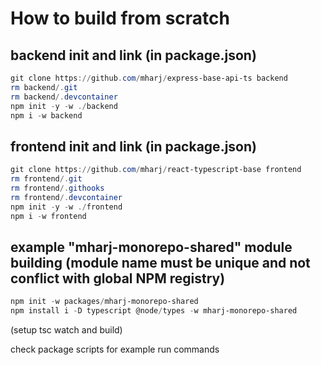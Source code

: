# How to build from scratch

## backend init and link (in package.json)
```powershell
git clone https://github.com/mharj/express-base-api-ts backend
rm backend/.git
rm backend/.devcontainer
npm init -y -w ./backend
npm i -w backend
```

## frontend init and link (in package.json)
```powershell
git clone https://github.com/mharj/react-typescript-base frontend
rm frontend/.git
rm frontend/.githooks
rm frontend/.devcontainer
npm init -y -w ./frontend
npm i -w frontend
```

## example "mharj-monorepo-shared" module building (module name must be unique and not conflict with global NPM registry)
```powershell
npm init -w packages/mharj-monorepo-shared
npm install i -D typescript @node/types -w mharj-monorepo-shared
```
(setup tsc watch and build)


check package scripts for example run commands